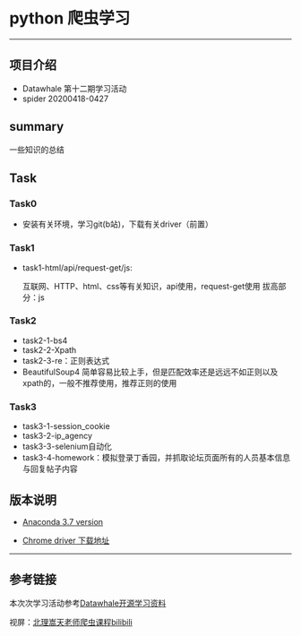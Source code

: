 # python 爬虫学习
---
## 项目介绍
- Datawhale 第十二期学习活动
- spider 20200418-0427

## summary

一些知识的总结

## Task
### Task0
* 安装有关环境，学习git(b站)，下载有关driver（前置）
### Task1
* task1-html/api/request-get/js:

    互联网、HTTP、html、css等有关知识，api使用，request-get使用 拔高部分：js

### Task2
* task2-1-bs4
* task2-2-Xpath
* task2-3-re：正则表达式
* BeautifulSoup4 简单容易比较上手，但是匹配效率还是远远不如正则以及xpath的，一般不推荐使用，推荐正则的使用

### Task3
* task3-1-session_cookie
* task3-2-ip_agency
* task3-3-selenium自动化
* task3-4-homework：模拟登录丁香园，并抓取论坛页面所有的人员基本信息与回复帖子内容

## 版本说明
* [Anaconda 3.7 version](https://www.anaconda.com/distribution/#download-section)

* [Chrome driver 下载地址](http://npm.taobao.org/mirrors/chromedriver/)


---
## 参考链接
本次次学习活动参考[Datawhale开源学习资料](https://github.com/datawhalechina/team-learning/tree/master/Python%E7%88%AC%E8%99%AB%E7%BC%96%E7%A8%8B%E5%AE%9E%E8%B7%B5)

视屏：[北理嵩天老师爬虫课程bilibili](https://www.bilibili.com/video/av22669369/?p=1)